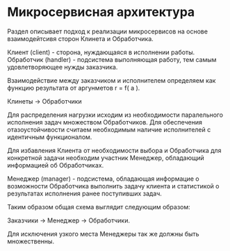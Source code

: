 # Микросервисная архитектура

Раздел описывает подход к реализации микросервисов на основе взаимодейтсивя сторон Клинета и Обработчика.

Клиент (client) - сторона, нуждающаяся в исполнении работы.
Обработчик (handler) - подсистема выполняющая работу, тем самым удовлетворяющее нужды заказчика.

Взаимодействие между заказчиком и исполнителем определяем как функцию результата от аргунметов r = f( a ).

Клинеты -> Обработчики



Для распределения нагрузки исходим из необходимости паралельного исполнения задач множеством Обработчиков.
Для обеспечения отазоустойчивости считаем необходимым наличие исполнителей с идентичным функционалом.

Для избавления Клиента от необходимости выбора и Обработчика для конкретной 
задачи необходим участник Менеджер, обладающий информацией об Обработчиках.

Менеджер (manager) - подсистема, обладающая информацие о возможности Обработчика 
выполнить задачу клиента и статистикой о результатах исполнения ранее 
поступивших задач.

Таким образом общая схема выглядит следующим образом:

Заказчики -> Менеджер -> Обработчики.

Для исключения узкого места Менеджеры так же должны быть множественны. 

